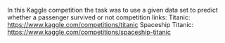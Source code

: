 In this Kaggle competition the task was to use a given data set to predict whether a passenger survived or not
competition links:
Titanic: https://www.kaggle.com/competitions/titanic
Spaceship Titanic: https://www.kaggle.com/competitions/spaceship-titanic
